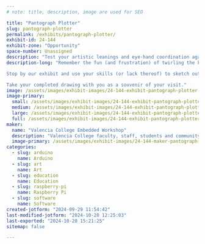 ```yaml
---
# note: title, description, image are used for SEO

title: "Pantograph Plotter"
slug: pantograph-plotter
permalink: /exhibits/pantograph-plotter/
exhibit-id: 24-144
exhibit-zone: "Opportunity"
space-number: Unassigned
description: "Test your artistic leanings and eye-hand coordination against an Arduino-based pen-plotter. "
description-long: "Remember the fun (and frustration) of twirling the knobs on an Etch-A-Sketch (tm) drawing toy?  Trying to make a reasonable pattern was really tough.  Well, with the help of an Arduino and a few servos, we've recreated the basic knob-turning drawing experience, with a few enhancements.

Stop by our exhibit and use your skills (or lack thereof) to sketch out a pen and ink drawing using our low-tech human interface.  

Take your completed drawing with you as a souvenir of your visit."
image: /assets/images/exhibit-images/24-144-exhibit-pantograph-plotter-20240928-160624-large.jpg
image-primary: 
  small: /assets/images/exhibit-images/24-144-exhibit-pantograph-plotter-20240928-160624-small.jpg
  medium: /assets/images/exhibit-images/24-144-exhibit-pantograph-plotter-20240928-160624-medium.jpg
  large: /assets/images/exhibit-images/24-144-exhibit-pantograph-plotter-20240928-160624-large.jpg
  full: /assets/images/exhibit-images/24-144-exhibit-pantograph-plotter-20240928-160624-full.jpg
maker: 
  name: "Valencia College Embedded Workshop"
  description: "Valencia College faculty, staff, students and community friends creating microprocessor-based education and entertainment projects."
  image-primary: /assets/images/exhibit-images/24-144-maker-pantograph-plotter-20240611-201924-medium.jpg
categories: 
  - slug: arduino
    name: Arduino
  - slug: art
    name: Art
  - slug: education
    name: Education
  - slug: raspberry-pi
    name: Raspberry Pi
  - slug: software
    name: Software
created-jotform: "2024-09-29 11:54:42"
last-modified-jotform: "2024-10-20 12:25:03"
last-exported: "2024-10-20 15:21:25"
sitemap: false

---
```


